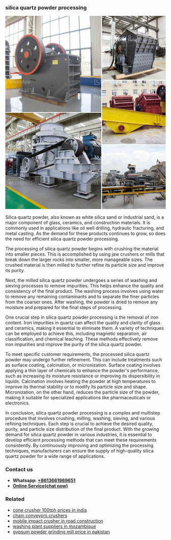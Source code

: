 <h3>silica quartz powder processing</h3><img src='1704857054.jpg' alt=''><p>Silica quartz powder, also known as white silica sand or industrial sand, is a major component of glass, ceramics, and construction materials. It is commonly used in applications like oil well drilling, hydraulic fracturing, and metal casting. As the demand for these products continues to grow, so does the need for efficient silica quartz powder processing.</p><p>The processing of silica quartz powder begins with crushing the material into smaller pieces. This is accomplished by using jaw crushers or mills that break down the larger rocks into smaller, more manageable sizes. The crushed material is then milled to further refine its particle size and improve its purity.</p><p>Next, the milled silica quartz powder undergoes a series of washing and sieving processes to remove impurities. This helps enhance the quality and consistency of the final product. The washing process involves using water to remove any remaining contaminants and to separate the finer particles from the coarser ones. After washing, the powder is dried to remove any moisture and prepared for the final steps of processing.</p><p>One crucial step in silica quartz powder processing is the removal of iron content. Iron impurities in quartz can affect the quality and clarity of glass and ceramics, making it essential to eliminate them. A variety of techniques can be employed to achieve this, including magnetic separation, air classification, and chemical leaching. These methods effectively remove iron impurities and improve the purity of the silica quartz powder.</p><p>To meet specific customer requirements, the processed silica quartz powder may undergo further refinement. This can include treatments such as surface coating, calcination, or micronization. Surface coating involves applying a thin layer of chemicals to enhance the powder's performance, such as increasing its moisture resistance or improving its dispersibility in liquids. Calcination involves heating the powder at high temperatures to improve its thermal stability or to modify its particle size and shape. Micronization, on the other hand, reduces the particle size of the powder, making it suitable for specialized applications like pharmaceuticals or electronics.</p><p>In conclusion, silica quartz powder processing is a complex and multistep procedure that involves crushing, milling, washing, sieving, and various refining techniques. Each step is crucial to achieve the desired quality, purity, and particle size distribution of the final product. With the growing demand for silica quartz powder in various industries, it is essential to develop efficient processing methods that can meet these requirements consistently. By continuously improving and optimizing the processing techniques, manufacturers can ensure the supply of high-quality silica quartz powder for a wide range of applications.</p><h3>Contact us</h3><ul><li><strong>Whatsapp:&nbsp;<a href="https://wa.me/8613661969651">+8613661969651</a></strong></li><li><a href="https://swt.shibang-china.com/?git&amp;zhl&amp;silica quartz powder processing"><strong>Online Service(chat now)</strong></a></li></ul><h3>Related</h3><ul><li><a href='cone crusher 100tph prices in india.md'>cone crusher 100tph prices in india</a></li><li><a href='chain conveyors crushers.md'>chain conveyors crushers</a></li><li><a href='mobile impact crusher in road construction.md'>mobile impact crusher in road construction</a></li><li><a href='washing plant suppliers in mozambique.md'>washing plant suppliers in mozambique</a></li><li><a href='gypsum powder grinding mill price in pakistan.md'>gypsum powder grinding mill price in pakistan</a></li></ul>